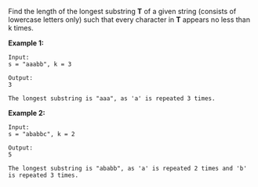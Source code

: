 Find the length of the longest substring **T** of a given string (consists of lowercase letters only) such that every character in **T** appears no less than k times.

**Example 1:**
    
    Input:
    s = "aaabb", k = 3
    
    Output:
    3
    
    The longest substring is "aaa", as 'a' is repeated 3 times.
**Example 2:**
    
    Input:
    s = "ababbc", k = 2
    
    Output:
    5
    
    The longest substring is "ababb", as 'a' is repeated 2 times and 'b' is repeated 3 times.